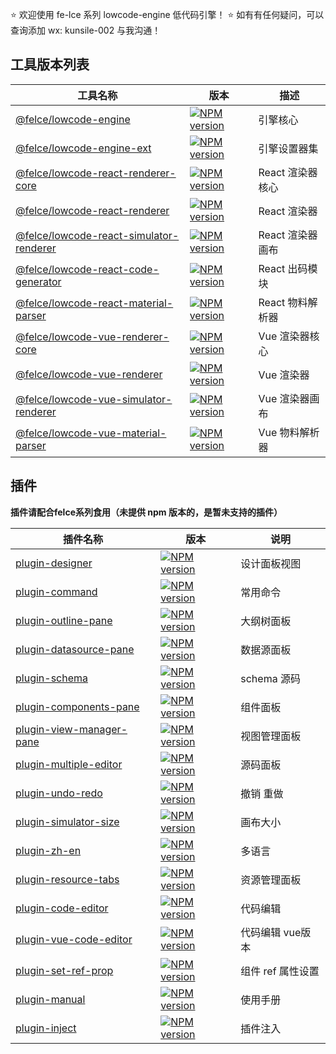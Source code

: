 ⭐ 欢迎使用 fe-lce 系列 lowcode-engine 低代码引擎！
⭐ 如有有任何疑问，可以查询添加 wx: kunsile-002 与我沟通！

## 工具版本列表

| 工具名称                                                                       | 版本                                                                                   | 描述             |
| ------------------------------------------------------------------------------ | -------------------------------------------------------------------------------------- | ---------------- |
| [@felce/lowcode-engine][github-url]                                    | [![NPM version][npm-image]][npm-url]                                           | 引擎核心     |
| [@felce/lowcode-engine-ext][github-ext-url]                                    | [![NPM version][npm-ext-image]][npm-ext-url]                                           | 引擎设置器集     |
| [@felce/lowcode-react-renderer-core][github-react-renderer-core-url]           | [![NPM version][npm-react-renderer-core-image]][npm-react-renderer-core-url]           | React 渲染器核心 |
| [@felce/lowcode-react-renderer][github-react-renderer-url]                     | [![NPM version][npm-react-renderer-image]][npm-react-renderer-url]                     | React 渲染器     |
| [@felce/lowcode-react-simulator-renderer][github-react-simulator-renderer-url] | [![NPM version][npm-react-simulator-renderer-image]][npm-react-simulator-renderer-url] | React 渲染器画布 |
| [@felce/lowcode-react-code-generator][github-react-code-generator-url] | [![NPM version][npm-react-code-generator-image]][npm-react-code-generator-url] | React 出码模块 |
| [@felce/lowcode-react-material-parser][github-react-material-parser-url] | [![NPM version][npm-react-material-parser-image]][npm-react-material-parser-url] | React 物料解析器 |
| [@felce/lowcode-vue-renderer-core][github-vue-renderer-core-url]               | [![NPM version][npm-vue-renderer-core-image]][npm-vue-renderer-core-url]               | Vue 渲染器核心   |
| [@felce/lowcode-vue-renderer][github-vue-renderer-url]                         | [![NPM version][npm-vue-renderer-image]][npm-vue-renderer-url]                         | Vue 渲染器       |
| [@felce/lowcode-vue-simulator-renderer][github-vue-simulator-renderer-url]     | [![NPM version][npm-vue-simulator-renderer-image]][npm-vue-simulator-renderer-url]     | Vue 渲染器画布   |
| [@felce/lowcode-vue-material-parser][github-vue-material-parser-url]     | [![NPM version][npm-vue-material-parser-image]][npm-vue-material-parser-url]     | Vue 物料解析器   |

<!-- core -->

[npm-image]: https://img.shields.io/npm/v/@felce/lowcode-engine.svg?style=flat-square
[npm-url]: http://npmjs.org/package/@felce/lowcode-engine
[github-url]: http://github.com/fe-lce/lowcode-engine
[download-image]: https://img.shields.io/npm/dm/@felce/lowcode-engine.svg?style=flat-square
[download-url]: https://npmjs.org/package/@felce/lowcode-engine
[help-wanted-image]: https://flat.badgen.net/github/label-issues/fe-lce/lowcode-engine/help%20wanted/open
[help-wanted-url]: https://github.com/fe-lce/lowcode-engine/issues?q=is%3Aopen+is%3Aissue+label%3A%22help+wanted%22
[issues-helper-image]: https://img.shields.io/badge/using-issues--helper-orange?style=flat-square
[issues-helper-url]: https://github.com/actions-cool/issues-helper
[codecov-image-url]: https://codecov.io/gh/fe-lce/lowcode-engine/branch/main/graph/badge.svg
[codecov-url]: https://codecov.io/gh/fe-lce/lowcode-engine

<!-- setter -->

[npm-ext-image]: https://img.shields.io/npm/v/@felce/lowcode-engine-ext.svg?style=flat-square
[npm-ext-url]: http://npmjs.org/package/@felce/lowcode-engine-ext
[github-ext-url]: https://github.com/fe-lce/lowcode-engine-ext
[download-ext-image]: https://img.shields.io/npm/dm/@felce/lowcode-engine-ext.svg?style=flat-square
[download-ext-url]: https://npmjs.org/package/@felce/lowcode-engine-ext
<!-- React 系列 -->

[npm-react-renderer-core-url]: http://npmjs.org/package/@felce/lowcode-react-renderer-core
[npm-react-renderer-core-image]: https://img.shields.io/npm/v/@felce/lowcode-react-renderer-core.svg?style=flat-square
[github-react-renderer-core-url]: https://github.com/fe-lce/lowcode-engine-react/tree/main/packages/renderer-core

[npm-react-renderer-url]: http://npmjs.org/package/@felce/lowcode-react-renderer
[npm-react-renderer-image]: https://img.shields.io/npm/v/@felce/lowcode-react-renderer.svg?style=flat-square
[github-react-renderer-url]: https://github.com/fe-lce/lowcode-engine-react/tree/main/packages/react-renderer

[npm-react-simulator-renderer-url]: http://npmjs.org/package/@felce/lowcode-react-simulator-renderer
[npm-react-simulator-renderer-image]: https://img.shields.io/npm/v/@felce/lowcode-react-simulator-renderer.svg?style=flat-square
[github-react-simulator-renderer-url]: https://github.com/fe-lce/lowcode-engine-react/tree/main/packages/react-simulator-renderer

[npm-react-code-generator-url]: http://npmjs.org/package/@felce/lowcode-react-code-generator
[npm-react-code-generator-image]: https://img.shields.io/npm/v/@felce/lowcode-react-code-generator.svg?style=flat-square
[github-react-code-generator-url]: https://github.com/fe-lce/lowcode-engine-react/tree/main/modules/react-code-generator

[npm-react-material-parser-url]: http://npmjs.org/package/@felce/lowcode-react-material-parser
[npm-react-material-parser-image]: https://img.shields.io/npm/v/@felce/lowcode-react-material-parser.svg?style=flat-square
[github-react-material-parser-url]: https://github.com/fe-lce/lowcode-engine-react/tree/main/modules/material-parser

<!-- Vue 系列 -->

[npm-vue-renderer-core-url]: http://npmjs.org/package/@felce/lowcode-vue-renderer-core
[npm-vue-renderer-core-image]: https://img.shields.io/npm/v/@felce/lowcode-vue-renderer-core.svg?style=flat-square
[github-vue-renderer-core-url]: https://github.com/fe-lce/lowcode-engine-vue/tree/main/packages/renderer-core

[npm-vue-renderer-url]: http://npmjs.org/package/@felce/lowcode-vue-renderer
[npm-vue-renderer-image]: https://img.shields.io/npm/v/@felce/lowcode-vue-renderer.svg?style=flat-square
[github-vue-renderer-url]: https://github.com/fe-lce/lowcode-engine-vue/tree/main/packages/vue-renderer

[npm-vue-simulator-renderer-url]: http://npmjs.org/package/@felce/lowcode-vue-simulator-renderer
[npm-vue-simulator-renderer-image]: https://img.shields.io/npm/v/@felce/lowcode-vue-simulator-renderer.svg?style=flat-square
[github-vue-simulator-renderer-url]: https://github.com/fe-lce/lowcode-engine-vue/tree/main/packages/vue-simulator-renderer

[npm-vue-material-parser-url]: http://npmjs.org/package/@felce/lowcode-vue-material-parser
[npm-vue-material-parser-image]: https://img.shields.io/npm/v/@felce/lowcode-vue-material-parser.svg?style=flat-square
[github-vue-material-parser-url]: https://github.com/fe-lce/lowcode-engine-vue/tree/main/modules/material-parser

## 插件

**插件请配合felce系列食用（未提供 npm 版本的，是暂未支持的插件）**

| 插件名称 | 版本 | 说明 |
| ---- | --- | --- |
| [plugin-designer][github-plugin-designer-url] | [![NPM version][npm-plugin-designer-image]][npm-plugin-designer-url] |  设计面板视图 |  
| [plugin-command][github-plugin-command-url] | [![NPM version][npm-plugin-command-image]][npm-plugin-command-url] |  常用命令 |  
| [plugin-outline-pane][github-plugin-outline-pane-url] | [![NPM version][npm-plugin-outline-pane-image]][npm-plugin-outline-pane-url] |  大纲树面板 |  
| [plugin-datasource-pane][github-plugin-datasource-pane-url] | [![NPM version][npm-plugin-datasource-pane-image]][npm-plugin-datasource-pane-url] |  数据源面板 |  
| [plugin-schema][github-plugin-schema-url] | [![NPM version][npm-plugin-schema-image]][npm-plugin-schema-url] |  schema 源码 |  
| [plugin-components-pane][github-plugin-components-pane-url] | [![NPM version][npm-plugin-components-pane-image]][npm-plugin-components-pane-url] |  组件面板 |  
| [plugin-view-manager-pane][github-plugin-view-manager-pane-url] | [![NPM version][npm-plugin-view-manager-pane-image]][npm-plugin-view-manager-pane-url] |  视图管理面板 |
| [plugin-multiple-editor][github-plugin-multiple-editor-url] | [![NPM version][npm-plugin-multiple-editor-image]][npm-plugin-multiple-editor-url] |  源码面板 |  
| [plugin-undo-redo][github-plugin-undo-redo-url] | [![NPM version][npm-plugin-undo-redo-image]][npm-plugin-undo-redo-url] |  撤销 重做 |  
| [plugin-simulator-size][github-plugin-simulator-size-url] | [![NPM version][npm-plugin-simulator-size-image]][npm-plugin-simulator-size-url] |  画布大小 |  
| [plugin-zh-en][github-plugin-zh-en-url] | [![NPM version][npm-plugin-zh-en-image]][npm-plugin-zh-en-url] |  多语言 |  
| [plugin-resource-tabs][github-plugin-resource-tabs-url] | [![NPM version][npm-plugin-resource-tabs-image]][npm-plugin-resource-tabs-url] |  资源管理面板 |  
| [plugin-code-editor][github-plugin-code-editor-url] | [![NPM version][npm-plugin-code-editor-image]][npm-plugin-code-editor-url] |  代码编辑 |  
| [plugin-vue-code-editor][github-plugin-vue-code-editor-url] | [![NPM version][npm-plugin-vue-code-editor-image]][npm-plugin-vue-code-editor-url] |  代码编辑 vue版本 |  
| [plugin-set-ref-prop][github-plugin-set-ref-prop-url] | [![NPM version][npm-plugin-set-ref-prop-image]][npm-plugin-set-ref-prop-url] |  组件 ref 属性设置 |
| [plugin-manual][github-plugin-manual-url] | [![NPM version][npm-plugin-manual-image]][npm-plugin-manual-url] |  使用手册 |
| [plugin-inject][github-plugin-inject-url] | [![NPM version][npm-plugin-inject-image]][npm-plugin-inject-url] |  插件注入 |

<!-- plugins -->
[npm-plugin-command-image]: https://img.shields.io/npm/v/@felce/lowcode-plugin-command.svg?style=flat-square
[npm-plugin-command-url]: http://npmjs.org/package/@felce/lowcode-plugin-command
[github-plugin-command-url]: http://github.com/fe-lce/lowcode-engine/tree/main/packages/plugin-command

[npm-plugin-designer-image]: https://img.shields.io/npm/v/@felce/lowcode-plugin-designer.svg?style=flat-square
[npm-plugin-designer-url]: http://npmjs.org/package/@felce/lowcode-plugin-designer
[github-plugin-designer-url]: http://github.com/fe-lce/lowcode-engine/tree/main/packages/plugin-designer

[npm-plugin-outline-pane-image]: https://img.shields.io/npm/v/@felce/lowcode-plugin-outline-pane.svg?style=flat-square
[npm-plugin-outline-pane-url]: http://npmjs.org/package/@felce/lowcode-plugin-outline-pane
[github-plugin-outline-pane-url]: http://github.com/fe-lce/lowcode-engine/tree/main/packages/plugin-outline-pane

[npm-plugin-datasource-pane-image]: https://img.shields.io/npm/v/@felce/lowcode-plugin-datasource-pane.svg?style=flat-square
[npm-plugin-datasource-pane-url]: http://npmjs.org/package/@felce/lowcode-plugin-datasource-pane
[github-plugin-datasource-pane-url]: http://github.com/fe-lce/lowcode-plugins/tree/main/packages/plugin-datasource-pane

[npm-plugin-schema-image]: https://img.shields.io/npm/v/@felce/lowcode-plugin-schema.svg?style=flat-square
[npm-plugin-schema-url]: http://npmjs.org/package/@felce/lowcode-plugin-schema
[github-plugin-schema-url]: http://github.com/fe-lce/lowcode-plugins/tree/main/packages/plugin-schema

[npm-plugin-components-pane-image]: https://img.shields.io/npm/v/@felce/lowcode-plugin-components-pane.svg?style=flat-square
[npm-plugin-components-pane-url]: http://npmjs.org/package/@felce/lowcode-plugin-components-pane
[github-plugin-components-pane-url]: http://github.com/fe-lce/lowcode-plugins/tree/main/packages/plugin-components-pane

[npm-plugin-multiple-editor-image]: https://img.shields.io/npm/v/@felce/lowcode-plugin-multiple-editor.svg?style=flat-square
[npm-plugin-multiple-editor-url]: http://npmjs.org/package/@felce/lowcode-plugin-multiple-editor
[github-plugin-multiple-editor-url]: http://github.com/fe-lce/lowcode-plugins/tree/main/packages/plugin-multiple-editor

[npm-plugin-undo-redo-image]: https://img.shields.io/npm/v/@felce/lowcode-plugin-undo-redo.svg?style=flat-square
[npm-plugin-undo-redo-url]: http://npmjs.org/package/@felce/lowcode-plugin-undo-redo
[github-plugin-undo-redo-url]: http://github.com/fe-lce/lowcode-plugins/tree/main/packages/plugin-undo-redo

[npm-plugin-manual-image]: https://img.shields.io/npm/v/@felce/lowcode-plugin-manual.svg?style=flat-square
[npm-plugin-manual-url]: http://npmjs.org/package/@felce/lowcode-plugin-manual
[github-plugin-manual-url]: http://github.com/fe-lce/lowcode-plugins/tree/main/packages/plugin-manual

[npm-plugin-simulator-size-image]: https://img.shields.io/npm/v/@felce/lowcode-plugin-simulator-size.svg?style=flat-square
[npm-plugin-simulator-size-url]: http://npmjs.org/package/@felce/lowcode-plugin-simulator-size
[github-plugin-simulator-size-url]: http://github.com/fe-lce/lowcode-plugins/tree/main/packages/plugin-simulator-size

[npm-plugin-zh-en-image]: https://img.shields.io/npm/v/@felce/lowcode-plugin-zh-en.svg?style=flat-square
[npm-plugin-zh-en-url]: http://npmjs.org/package/@felce/lowcode-plugin-zh-en
[github-plugin-zh-en-url]: http://github.com/fe-lce/lowcode-plugins/tree/main/packages/plugin-zh-en

[npm-plugin-resource-tabs-image]: https://img.shields.io/npm/v/@felce/lowcode-plugin-resource-tabs.svg?style=flat-square
[npm-plugin-resource-tabs-url]: http://npmjs.org/package/@felce/lowcode-plugin-resource-tabs
[github-plugin-resource-tabs-url]: http://github.com/fe-lce/lowcode-plugins/tree/main/packages/plugin-resource-tabs

[npm-plugin-code-editor-image]: https://img.shields.io/npm/v/@felce/lowcode-plugin-code-editor.svg?style=flat-square
[npm-plugin-code-editor-url]: http://npmjs.org/package/@felce/lowcode-plugin-code-editor
[github-plugin-code-editor-url]: http://github.com/fe-lce/lowcode-plugins/tree/main/packages/plugin-code-editor

[npm-plugin-vue-code-editor-image]: https://img.shields.io/npm/v/@felce/lowcode-plugin-vue-code-editor.svg?style=flat-square
[npm-plugin-vue-code-editor-url]: http://npmjs.org/package/@felce/lowcode-plugin-vue-code-editor
[github-plugin-vue-code-editor-url]: http://github.com/fe-lce/lowcode-plugins/tree/main/packages/plugin-vue-code-editor

[npm-plugin-set-ref-prop-image]: https://img.shields.io/npm/v/@felce/lowcode-plugin-set-ref-prop.svg?style=flat-square
[npm-plugin-set-ref-prop-url]: http://npmjs.org/package/@felce/lowcode-plugin-set-ref-prop
[github-plugin-set-ref-prop-url]: http://github.com/fe-lce/lowcode-plugins/tree/main/packages/plugin-set-ref-prop

[npm-plugin-view-manager-pane-image]: https://img.shields.io/npm/v/@felce/lowcode-plugin-view-manager-pane.svg?style=flat-square
[npm-plugin-view-manager-pane-url]: http://npmjs.org/package/@felce/lowcode-plugin-view-manager-pane
[github-plugin-view-manager-pane-url]: http://github.com/fe-lce/lowcode-plugins/tree/main/packages/plugin-view-manager-pane

[npm-plugin-inject-image]: https://img.shields.io/npm/v/@felce/lowcode-plugin-inject.svg?style=flat-square
[npm-plugin-inject-url]: http://npmjs.org/package/@felce/lowcode-plugin-inject
[github-plugin-inject-url]: http://github.com/fe-lce/lowcode-plugins/tree/main/packages/plugin-inject
